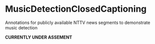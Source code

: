 # MusicDetectionClosedCaptioning
Annotations for publicly available NTTV news segments to demonstrate music detection

**CURRENTLY UNDER ASSEMENT** 
